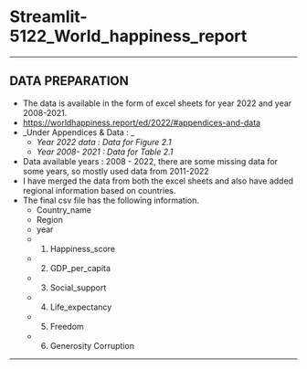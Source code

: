# Streamlit-5122_World_happiness_report
----
## DATA PREPARATION
* The data is available in the form of excel sheets for year 2022 and year 2008-2021.
* https://worldhappiness.report/ed/2022/#appendices-and-data
* _Under Appendices & Data : _
  * _Year 2022 data  : Data for Figure 2.1_
  * _Year 2008- 2021  : Data for Table 2.1_
* Data available years : 2008 - 2022, there are some missing data for some years, so mostly used data from 2011-2022
* I have merged the data from both the excel sheets and also have added regional information based on countries.
* The final csv file has the following information.
    * Country_name	
    * Region	
    * year	
   * 1. Happiness_score	
   * 2. GDP_per_capita	
   * 3. Social_support	
   * 4. Life_expectancy	
   * 5. Freedom	
   * 6. Generosity	Corruption


----

